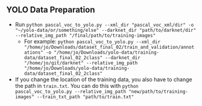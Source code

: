 ## YOLO Data Preparation
- Run `python pascal_voc_to_yolo.py --xml_dir "pascal_voc_xml/dir" -o "~/yolo-data/or/something/else" --darknet_dir "path/to/darknet/dir" --relative_img_path "/final/path/to/training-images"`
    - For example: `python pascal_voc_to_yolo.py --xml_dir "/home/jo/Downloads/dataset_final_02/train_and_validation/annotations" -o "/home/jo/Downloads/yolo-data/training-data/dataset_final_02_2class" --darknet_dir "/home/jo/git/darknet" --relative_img_path "/home/jo/Downloads/yolo-data/training-data/dataset_final_02_2class"`
- If you change the location of the training data, you also have to change the path in `train.txt`. You can do this with `python pascal_voc_to_yolo.py --relative_img_path "new/path/to/training-images" --train_txt_path "path/to/train.txt"`